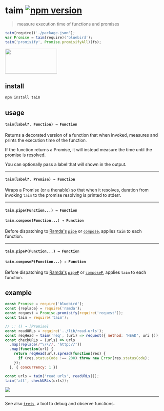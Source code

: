 # taim [![npm version](https://badge.fury.io/js/taim.svg)](https://www.npmjs.com/package/taim)

> measure execution time of functions and promises

```js
taim(require)('./package.json');
var Promise = taim(require)('bluebird');
taim('promisify', Promise.promisifyAll)(fs);
```

<img width="170" height="81" src="https://raw.githubusercontent.com/raine/taim/media/img.png" />

## install

```sh
npm install taim
```

## usage
 
#### `taim(label?, Function) → Function`

Returns a decorated version of a function that when invoked, measures and
prints the execution time of the function.

If the function returns a Promise, it will instead measure the time until the
promise is resolved.

You can optionally pass a label that will shown in the output.

---

#### `taim(label?, Promise) → Function`

Wraps a Promise (or a thenable) so that when it resolves, duration from
invoking `taim` to the promise resolving is printed to stderr.

---

#### `taim.pipe(Function...) → Function`
#### `taim.compose(Function...) → Function`

Before dispatching to [Ramda's][ramda] [`pipe`][pipe] or
[`compose`][compose], applies `taim` to each function.

---

#### `taim.pipeP(Function...) → Function`
#### `taim.composeP(Function...) → Function`

Before dispatching to [Ramda's][ramda] [`pipeP`][pipeP] or
[`composeP`][composeP], applies `taim` to each function.

## example

```js
const Promise = require('bluebird');
const {replace} = require('ramda');
const request = Promise.promisify(require('request'));
const taim = require('taim');

// :: () → [Promise]
const readURLs = require('../lib/read-urls');
const reqHead = taim('req', (uri) => request({ method: 'HEAD', uri }));
const checkURLs = (urls) => urls
  .map(replace(/^\/\//, 'http://'))
  .map(function(url) {
    return reqHead(url).spread(function(res) {
      if (res.statusCode !== 200) throw new Error(res.statusCode);
    });
  }, { concurrency: 1 })

const urls = taim('read urls', readURLs());
taim('all', checkURLs(urls));
```

![](https://raw.githubusercontent.com/raine/taim/media/check-urls.png)

---

See also [`treis`][treis], a tool to debug and observe functions.

[treis]: https://github.com/raine/treis
[ramda]: http://ramdajs.com
[pipe]: http://ramdajs.com/docs/#pipe
[compose]: http://ramdajs.com/docs/#compose
[pipeP]: http://ramdajs.com/docs/#pipeP
[composeP]: http://ramdajs.com/docs/#composeP

